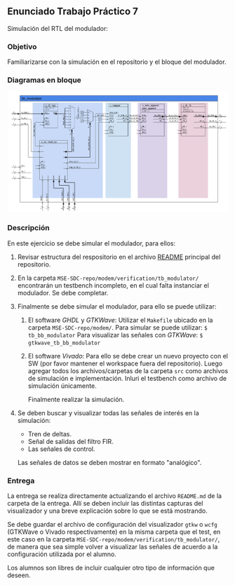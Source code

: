 ## Enunciado Trabajo Práctico 7

Simulación del RTL del modulador:

### Objetivo

Familiarizarse con la simulación en el repositorio y el bloque del
modulador.

### Diagramas en bloque

![Diagrama em bloques del modulador](./images/BD-bb_modulator.png)

### Descripción

En este ejercicio se debe simular el modulador, para ellos:
1. Revisar estructura del respositorio en el archivo [README](../../README.md) 
    principal del repositorio.
2. En la carpeta `MSE-SDC-repo/modem/verification/tb_modulator/` encontrarán
    un testbench incompleto, en el cual falta instanciar el modulador.
    Se debe completar.
3. Finalmente se debe simular el modulador, para ello se puede utilizar:
    1. El software *GHDL* y *GTKWave*:
        Utilizar el `Makefile` ubicado en la carpeta
        `MSE-SDC-repo/modem/`.
        Para simular se puede utilizar:
        ```$ tb_bb_modulator```
        Para visualizar las señales con *GTKWave*:
        ```$ gtkwave_tb_bb_modulator```
    2. El software *Vivado*:
        Para ello se debe crear un nuevo proyecto con el SW
        (por favor mantener el workspace fuera del repositorio).
        Luego agregar todos los archivos/carpetas de la carpeta `src` como
        archivos de simulación e implementación.
        Inluri el testbench como archivo de simulación únicamente.

        Finalmente realizar la simulación.
4. Se deben buscar y visualizar todas las señales de interés en la simulación:
    - Tren de deltas.
    - Señal de salidas del filtro FIR.
    - Las señales de control.

    Las señales de datos se deben mostrar en formato "analógico".


### Entrega

La entrega se realiza directamente actualizando el archivo `README.md`
de la carpeta de la entrega.
Allí se deben incluir las distintas capturas del visualizador y una breve
explicación sobre lo que se está mostrando.

Se debe guardar el archivo de configuración del visualizador `gtkw` o `wcfg`
(GTKWave o Vivado respectivamente) en la misma carpeta que el test, en este
caso en la carpeta `MSE-SDC-repo/modem/verification/tb_modulator/`, de manera
que sea simple volver a visualizar las señales de acuerdo a la configuración
utilizada por el alumno.

Los alumnos son libres de incluir cualquier otro tipo de información que deseen.

